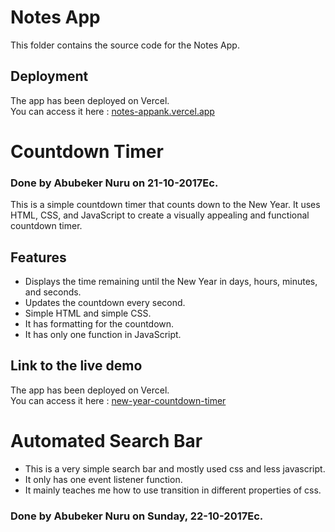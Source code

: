 # Notes App

This folder contains the source code for the Notes App.

## Deployment

The app has been deployed on Vercel.  
You can access it here : [notes-appank.vercel.app](https://notesapp-mu-vert.vercel.app/)


# Countdown Timer

### Done by Abubeker Nuru on 21-10-2017Ec.
This is a simple countdown timer that counts down to the New Year. It uses HTML, CSS, and JavaScript to create a visually appealing and functional countdown timer.

## Features
- Displays the time remaining until the New Year in days, hours, minutes, and seconds.
- Updates the countdown every second.
- Simple HTML and simple CSS.
- It has formatting for the countdown.
- It has only one function in JavaScript.

## Link to the live demo
The app has been deployed on Vercel.  
You can access it here : [new-year-countdown-timer](https://new-cear-countdown.vercel.app/)


# Automated Search Bar 

- This is a very simple search bar and mostly used css and less javascript.
- It only has one event listener function.
- It mainly teaches me how to use transition in different properties of css.

### Done by Abubeker Nuru on Sunday, 22-10-2017Ec.